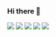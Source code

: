 ### Hi there 👋

<!--
**ssusa2/ssusa2** is a ✨ _special_ ✨ repository because its `README.md` (this file) appears on your GitHub profile.

Here are some ideas to get you started:

- 🔭 I’m currently working on ...
- 🌱 I’m currently learning ...
- 👯 I’m looking to collaborate on ...
- 🤔 I’m looking for help with ...
- 💬 Ask me about ...
- 📫 How to reach me: ...
- 😄 Pronouns: ...
- ⚡ Fun fact: ...
-->

<img src="https://img.shields.io/badge/React-61DAFB?style=flat-square&logo=react&logoColor=white"/>
<img src="https://img.shields.io/badge/MUI-007FFF?style=flat-square&logo=MUI&logoColor=white"/>
<img src="https://img.shields.io/badge/Prettier
-F7B93E?style=flat-square&logo=Prettier
&logoColor=white"/>
<img src="https://img.shields.io/badge/CreateReactApp
-09D3AC?style=flat-square&logo=CreateReactApp
&logoColor=white"/>
<img src="https://img.shields.io/badge/React Router
-CA4245?style=flat-square&logo=React Router&logoColor=white"/>

